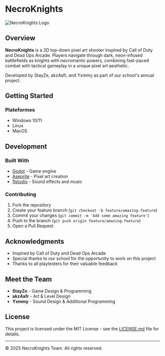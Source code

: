 # NecroKnights

![NecroKnights Logo](https://via.placeholder.com/800x200)

## Overview
**NecroKnights** is a 2D top-down pixel art shooter inspired by Call of Duty and Dead Ops Arcade. Players navigate through dark, neon-infused battlefields as knights with necromantic powers, combining fast-paced combat with tactical gameplay in a unique pixel art aesthetic.

Developed by StayZe, akz4afr, and Yxmmy as part of our school's annual project.


## Getting Started

### Plateformes
- Windows 10/11
- Linux
- MacOS

## Development

### Built With
- [Godot](https://godotengine.org/) - Game engine
- [Aseprite](https://www.aseprite.org/) - Pixel art creation
- [flstudio](https://www.image-line.com/) - Sound effects and music


### Contributing
1. Fork the repository
2. Create your feature branch (`git checkout -b feature/amazing-feature`)
3. Commit your changes (`git commit -m 'Add some amazing feature'`)
4. Push to the branch (`git push origin feature/amazing-feature`)
5. Open a Pull Request

## Acknowledgments
- Inspired by Call of Duty and Dead Ops Arcade
- Special thanks to our school for the opportunity to work on this project
- Thanks to all playtesters for their valuable feedback

## Meet the Team
- **StayZe** - Game Design & Programming
- **akz4afr** - Art & Level Design
- **Yxmmy** - Sound Design & Additional Programming

## License
This project is licensed under the MIT License - see the [LICENSE.md](LICENSE.md) file for details.

---

© 2025 NecroKnights Team. All rights reserved.
